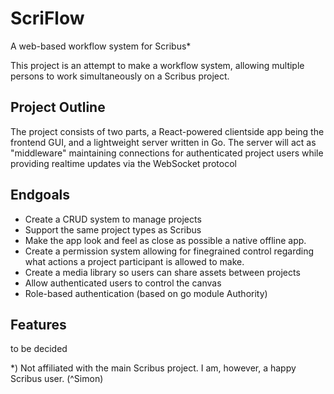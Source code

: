 # ScriFlow
A web-based workflow system for Scribus*

This project is an attempt to make a workflow system, allowing multiple persons to work simultaneously on a Scribus project.

## Project Outline
The project consists of two parts, a React-powered clientside app being the frontend GUI, and a lightweight server written in Go. The server will act as "middleware" maintaining connections for authenticated project users while providing realtime updates via the WebSocket protocol

## Endgoals
* Create a CRUD system to manage projects
* Support the same project types as Scribus
* Make the app look and feel as close as possible a native offline app.
* Create a permission system allowing for finegrained control regarding what actions a project participant is allowed to make.
* Create a media library so users can share assets between projects
* Allow authenticated users to control the canvas	
* Role-based authentication (based on go module Authority)

## Features
to be decided

*) Not affiliated with the main Scribus project. I am, however, a happy Scribus user. (^Simon) 
